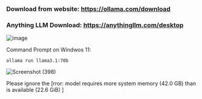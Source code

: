 ### Download from website: https://ollama.com/download

### Anything LLM Download: https://anythingllm.com/desktop

![image](https://github.com/user-attachments/assets/0c07fdf9-fd93-4e49-a1f7-dd2db2a0d8a6)

Command Prompt on Windwos 11: 

    ollama run llama3.1:70b
  ![Screenshot (398)](https://github.com/user-attachments/assets/a0763842-17bc-4c0c-b6b7-49b05aaf1691)

Please ignore the [rror: model requires more system memory (42.0 GB) than is available (22.6 GiB) ]
